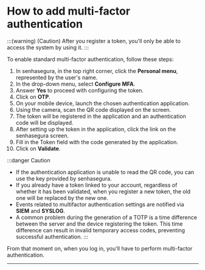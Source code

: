 # How to add multi-factor authentication

:::(warning) (Caution)
After you register a token, you'll only be able to access the system by using it.
:::

To enable standard multi-factor authentication, follow these steps:

1. In senhasegura, in the top right corner, click the **Personal menu**, represented by the user's name.
2. In the drop-down menu, select **Configure MFA**.
3. Answer **Yes** to proceed with configuring the token.
4. Click on **OTP**.
5. On your mobile device, launch the chosen authentication application.
6. Using the camera, scan the QR code displayed on the screen.
7. The token will be registered in the application and an authentication code will be displayed.
8. After setting up the token in the application, click the link on the senhasegura screen.
9. Fill in the Token field with the code generated by the application.
10. Click on **Validate**.

:::danger Caution

- If the authentication application is unable to read the QR code, you can use the key provided by senhasegura.
- If you already have a token linked to your account, regardless of whether it has been validated, when you register a new token, the old one will be replaced by the new one.
- Events related to multifactor authentication settings are notified via **SIEM** and **SYSLOG**.
- A common problem during the generation of a TOTP is a time difference between the server and the device registering the token. This time difference can result in invalid temporary access codes, preventing successful authentication.
  :::

From that moment on, when you log in, you'll have to perform multi-factor authentication.

---
